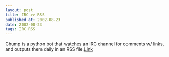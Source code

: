 ```yaml
---
layout: post
title: IRC >> RSS
published_at: 2002-08-23
date: 2002-08-23
tags: IRC RSS
---
```


Chump is a python bot that watches an IRC channel for comments w/ links, and outputs them daily in an RSS file.[Link](http://usefulinc.com/chump/)  